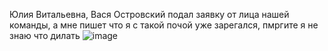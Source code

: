 Юлия Витальевна, Вася Островский подал заявку от лица нашей команды, а мне пишет что я с такой почой уже зарегался, пмргите я не знаю что дилать
![image](https://user-images.githubusercontent.com/113089418/227347634-e1f97a5d-abbd-4b1f-bbec-f78657019b61.png)

